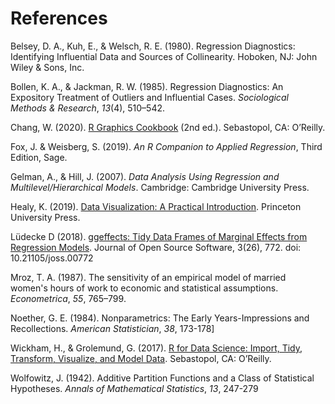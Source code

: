 # References

Belsey, D. A., Kuh, E., & Welsch, R. E. (1980). Regression Diagnostics: Identifying Influential Data and Sources of Collinearity. Hoboken, NJ: John Wiley & Sons, Inc.

Bollen, K. A., & Jackman, R. W. (1985). Regression Diagnostics: An Expository Treatment of Outliers and Influential Cases. *Sociological Methods & Research*, *13*(4), 510–542.

Chang, W. (2020). [R Graphics Cookbook](https://r-graphics.org/) (2nd ed.). Sebastopol, CA: O’Reilly.

Fox, J. & Weisberg, S. (2019). *An R Companion to Applied Regression*, Third Edition, Sage.

Gelman, A., & Hill, J. (2007). *Data Analysis Using Regression and Multilevel/Hierarchical Models*. Cambridge: Cambridge University Press.

Healy, K. (2019). [Data Visualization: A Practical Introduction](https://socviz.co/). Princeton University Press.

Lüdecke D (2018). [ggeffects: Tidy Data Frames of Marginal Effects from Regression Models](https://joss.theoj.org/papers/10.21105/joss.00772). Journal of Open Source Software, 3(26), 772. doi: 10.21105/joss.00772

Mroz, T. A. (1987). The sensitivity of an empirical model of married women's hours of work to economic and statistical assumptions. *Econometrica*, *55*, 765–799.

Noether, G. E. (1984). Nonparametrics: The Early Years-Impressions and Recollections. *American Statistician*, *38*, 173-178]

Wickham, H., & Grolemund, G. (2017). [R for Data Science: Import, Tidy, Transform, Visualize, and Model Data](http://r4ds.had.co.nz/). Sebastopol, CA: O’Reilly.

Wolfowitz, J. (1942). Additive Partition Functions and a Class of Statistical Hypotheses. *Annals of Mathematical Statistics*, *13*, 247-279
